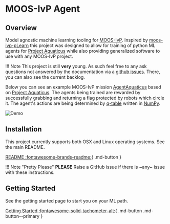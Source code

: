 # MOOS-IvP Agent
## Overview

Model agnostic machine learning tooling for [MOOS-IvP](https://oceanai.mit.edu/moos-ivp/pmwiki/pmwiki.php). Inspired by [moos-ivp-pLearn](https://github.com/mnovitzky/moos-ivp-pLearn) this project was designed to allow for training of python ML agents for [Project Aquaticus](https://oceanai.mit.edu/aquaticus/pmwiki/pmwiki.php?n=Main.HomePage) while also providing generalized software to use with any MOOS-IvP project. 

!!! Note
    This project is still **very** young. As such feel free to any ask questions not answered by the documentation via a [github issues](https://github.com/mivp-agent/moos-ivp-agent/issues). There, you can also see the current backlog.

Below you can see an example MOOS-IvP mission [AgentAquaticus](moos_ivp/missions/agent_aquaticus.md) based on [Project Aquaticus](https://oceanai.mit.edu/aquaticus/pmwiki/pmwiki.php?n=Main.HomePage). The agents being trained are rewarded by successfully grabbing and returning a flag protected by robots which circle it. The agent's actions are being determined by [q-table](https://en.wikipedia.org/wiki/Q-learning) written in [NumPy](https://numpy.org/).

![Demo](assets/AgentAquaticusDemo.gif)

## Installation

This project currently supports both OSX and Linux operating systems. See the main README.

[README :fontawesome-brands-readme:](https://github.com/mivp-agent/moos-ivp-agent){ .md-button }

!!! Note "Pretty Please"
    **PLEASE** Raise a GitHub issue if there is ~any~ issue with these instructions.

## Getting Started

See the getting started page to start you on your ML path.

[Getting Started :fontawesome-solid-tachometer-alt:](getting_started.md){ .md-button .md-button--primary }
